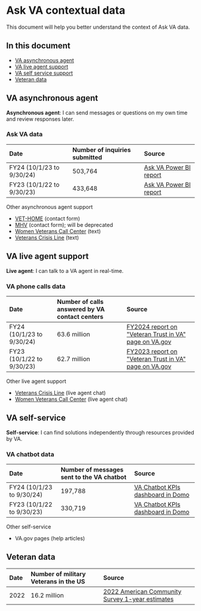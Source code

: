 # Ask VA contextual data 
This document will help you better understand the context of Ask VA data. 

## In this document
- [VA asynchronous agent](#va-asynchronous-agent)
- [VA live agent support](#va-live-agent-support)
- [VA self service support](#va-self-service-support)
- [Veteran data](#veteran-data)

## VA asynchronous agent 
**Asynchronous agent**: I can send messages or questions on my own time and review responses later.

### Ask VA data
|Date|Number of inquiries submitted|Source|
|:---|:---|:---|
|FY24 (10/1/23 to 9/30/24)|503,764|[Ask VA Power BI report](https://app.powerbigov.us/groups/me/reports/e895dbed-17f3-45d1-8219-2b3fe27b8b7e/ReportSection7ed347e0b11400be7ea1?ctid=e95f1b23-abaf-45ee-821d-b7ab251ab3bf)
|FY23 (10/1/22 to 9/30/23)|433,648|[Ask VA Power BI report](https://app.powerbigov.us/groups/me/reports/e895dbed-17f3-45d1-8219-2b3fe27b8b7e/ReportSection7ed347e0b11400be7ea1?ctid=e95f1b23-abaf-45ee-821d-b7ab251ab3bf)

Other asynchronous agent support
- [VET-HOME](https://vethome.va.gov/inquiry/) (contact form)
- [MHV](https://www.myhealth.va.gov/mhv-portal-web/contact-us) (contact form); will be deprecated
- [Women Veterans Call Center](https://www.womenshealth.va.gov/wvcc.asp) (text)
- [Veterans Crisis Line](https://www.veteranscrisisline.net/get-help-now/chat/) (text)

## VA live agent support
**Live agent**: I can talk to a VA agent in real-time.

### VA phone calls data
|Date|Number of calls answered by VA contact centers|Source|
|:---|:---|:---|
|FY24 (10/1/23 to 9/30/24)|63.6 million|[FY2024 report on "Veteran Trust in VA" page on VA.gov](https://www.va.gov/initiatives/veteran-trust-in-va/)|
|FY23 (10/1/22 to 9/30/23)|62.7 million|[FY2023 report on "Veteran Trust in VA" page on VA.gov](https://www.va.gov/initiatives/veteran-trust-in-va/)|

Other live agent support
- [Veterans Crisis Line](https://www.veteranscrisisline.net/get-help-now/chat/) (live agent chat)
- [Women Veterans Call Center](https://www.womenshealth.va.gov/wvcc.asp) (live agent chat)

## VA self-service
**Self-service**: I can find solutions independently through resources provided by VA.

### VA chatbot data
|Date|Number of messages sent to the VA chatbot|Source|
|:---|:---|:---|
|FY24 (10/1/23 to 9/30/24)|197,788|[VA Chatbot KPIs dashboard in Domo](https://va-gov.domo.com/page/939649897)
|FY23 (10/1/22 to 9/30/23)|330,719|[VA Chatbot KPIs dashboard in Domo](https://va-gov.domo.com/page/939649897)

Other self-service
- VA.gov pages (help articles)

## Veteran data
|Date|Number of military Veterans in the US|Source|
|:---|:---|:---|
|2022|16.2 million|[2022 American Community Survey 1-year estimates](https://www.census.gov/newsroom/facts-for-features/2023/veterans-day.html)
